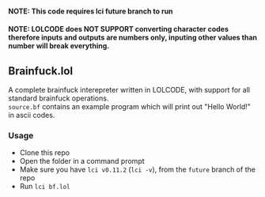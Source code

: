 #### NOTE: This code requires lci future branch to run
#### NOTE: LOLCODE does NOT SUPPORT converting character codes therefore inputs and outputs are numbers only, inputing other values than number will break everything.

## Brainfuck.lol
A complete brainfuck interepreter written in LOLCODE, with support for all standard brainfuck operations.  
`source.bf` contains an example program which will print out "Hello World!" in ascii codes.

### Usage

- Clone this repo
- Open the folder in a command prompt
- Make sure you have `lci v0.11.2` (`lci -v`), from the `future` branch of the repo
- Run `lci bf.lol`
